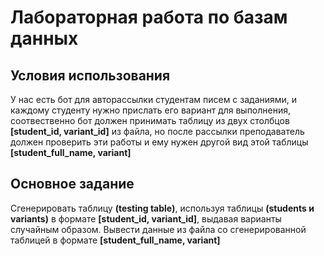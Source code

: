 # Лабораторная работа по базам данных

## Условия использования 

У нас есть бот для авторассылки студентам писем с заданиями, и каждому студенту нужно прислать его вариант для выполнения, 
соотвественно бот должен принимать таблицу из двух столбцов **[student_id, variant_id]** из файла, но после рассылки 
преподаватель должен проверить эти работы и ему нужен другой вид этой таблицы **[student_full_name, variant]**

## Основное задание

Сгенерировать таблицу **(testing table)**, используя таблицы **(students и variants)** в формате **[student_id, variant_id]**, 
выдавая варианты случайным образом. Вывести данные из файла со сгенерированной таблицей в формате **[student_full_name, variant]**
